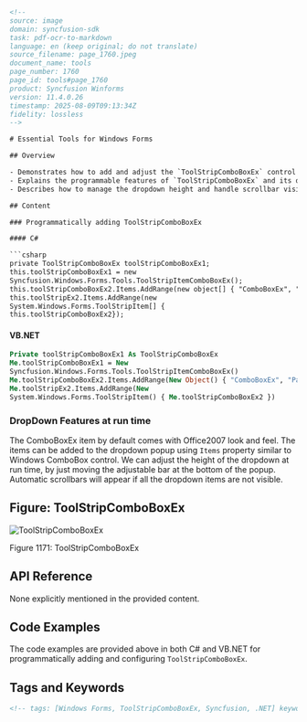 ```html
<!--
source: image
domain: syncfusion-sdk
task: pdf-ocr-to-markdown
language: en (keep original; do not translate)
source_filename: page_1760.jpeg
document_name: tools
page_number: 1760
page_id: tools#page_1760
product: Syncfusion Winforms
version: 11.4.0.26
timestamp: 2025-08-09T09:13:34Z
fidelity: lossless
-->

# Essential Tools for Windows Forms

## Overview

- Demonstrates how to add and adjust the `ToolStripComboBoxEx` control in a Windows Forms application.
- Explains the programmable features of `ToolStripComboBoxEx` and its dropdown functionalities.
- Describes how to manage the dropdown height and handle scrollbar visibility.

## Content

### Programmatically adding ToolStripComboBoxEx

#### C#

```csharp
private ToolStripComboBoxEx toolStripComboBoxEx1;
this.toolStripComboBoxEx1 = new
Syncfusion.Windows.Forms.Tools.ToolStripItemComboBoxEx();
this.toolStripComboBoxEx2.Items.AddRange(new object[] { "ComboBoxEx", "PanelItem", "SplitButton", "Gallery", "Label" });
this.toolStripEx2.Items.AddRange(new
System.Windows.Forms.ToolStripItem[] {
this.toolStripComboBoxEx2});
```

#### VB.NET

```vb
Private toolStripComboBoxEx1 As ToolStripComboBoxEx
Me.toolStripComboBoxEx1 = New
Syncfusion.Windows.Forms.Tools.ToolStripItemComboBoxEx()
Me.toolStripComboBoxEx2.Items.AddRange(New Object() { "ComboBoxEx", "PanelItem", "SplitButton", "Gallery", "Label" })
Me.toolStripEx2.Items.AddRange(New
System.Windows.Forms.ToolStripItem() { Me.toolStripComboBoxEx2 })
```

### DropDown Features at run time

The ComboBoxEx item by default comes with Office2007 look and feel. The items can be added to the dropdown popup using `Items` property similar to Windows ComboBox control. We can adjust the height of the dropdown at run time, by just moving the adjustable bar at the bottom of the popup. Automatic scrollbars will appear if all the dropdown items are not visible.

## Figure: ToolStripComboBoxEx

![ToolStripComboBoxEx](https://via.placeholder.com/500x300?text=ToolStripComboBoxEx)

Figure 1171: ToolStripComboBoxEx

## API Reference

None explicitly mentioned in the provided content.

## Code Examples

The code examples are provided above in both C# and VB.NET for programmatically adding and configuring `ToolStripComboBoxEx`.

## Tags and Keywords

```html
<!-- tags: [Windows Forms, ToolStripComboBoxEx, Syncfusion, .NET] keywords: [ToolStripComboBoxEx, programmatically, dropdown features, Office2007, look and feel, automatic scrollbars] -->
```
```